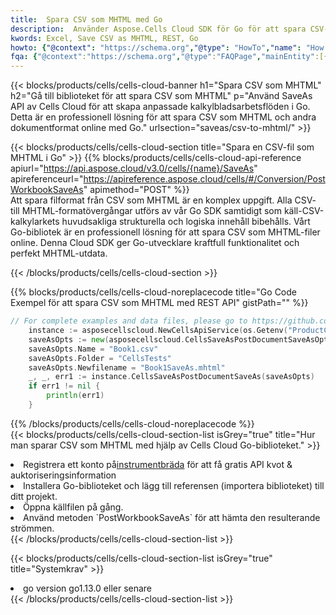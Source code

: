 ```yaml
---
title:  Spara CSV som MHTML med Go
description:  Använder Aspose.Cells Cloud SDK för Go för att spara CSV-formatfilen som MHTML-formatfil.
kwords: Excel, Save CSV as MHTML, REST, Go
howto: {"@context": "https://schema.org","@type": "HowTo","name": "How to save CSV as MHTML using the Cells Cloud Go library.","description": "How to save CSV as MHTML using the Cells Cloud Go library.","image": {"@type": "ImageObject"},"url": "/go/saveas/csv-to-mhtml/","step": [{ "@type": "HowToStep","name": "How to save CSV as MHTML using the Cells Cloud Go library. step 1", "image": {"@type": "ImageObject",},"url": "/go/saveas/csv-to-mhtml/","text": "Register an account at <a href='https://dashboard.aspose.cloud/'>Dashboard</a> to get free API quota & authorization details",},{ "@type": "HowToStep","name": "How to save CSV as MHTML using the Cells Cloud Go library. step 1", "image": {"@type": "ImageObject",},"url": "/go/saveas/csv-to-mhtml/","text": "Install Go library and add the reference (import the library) to your project.",},{ "@type": "HowToStep","name": "How to save CSV as MHTML using the Cells Cloud Go library. step 1", "image": {"@type": "ImageObject",},"url": "/go/saveas/csv-to-mhtml/","text": "Open the source file in go.",},{ "@type": "HowToStep","name": "How to save CSV as MHTML using the Cells Cloud Go library. step 1", "image": {"@type": "ImageObject",},"url": "/go/saveas/csv-to-mhtml/","text": "Use the `PostWorkbookSaveAs` method to retrieve the resulting stream.",}, ],"supply": {"@type": "HowToSupply","name": "document"},"tool": [{"@type": "HowToTool","name": "Goland, Visual Studio Code, Eclipse"},{"@type": "HowToTool","name": "Aspose Cells"}],"totalTime": "PT6M"}
fqa: {"@context":"https://schema.org","@type":"FAQPage","mainEntity":[{"@type":"Question","name":"Why save file as other formats file in C# using REST API?","acceptedAnswer":{"@type":"Answer","text":"Documents are encoded in many ways, and some files may be incompatible with the software you use. To open and read such files, just save them as appropriate file formats.<br/><ol><li>Install .NET SDK and add the reference (import the library) to your project.</li><li>Open the source file in C# using REST API.</li><li>Call the PostWorkbookSaveAsRequest() method, passing an output filename with required extension.</li><li>Get the result of save as a separate file.</li></ol>"}},{"@type":"Question","name":"What file formats can I save as with your C# library?","acceptedAnswer":{"@type":"Answer","text":"We support a variety of file formats for conversion using .NET library, including XLSX, Excel, xls , PDF, CSV, HTML, Markdown, XML, PNG, JPG, TIFF, Json, TXT and many more."}},{"@type":"Question","name":"What is the maximum allowed file size for conversion using this .NET library?","acceptedAnswer":{"@type":"Answer","text":"There are no file size limits for format conversions using .NET library."}}]}
---
```

{{< blocks/products/cells/cells-cloud-banner h1="Spara CSV som MHTML" h2="Gå till biblioteket för att spara CSV som MHTML" p="Använd SaveAs API av Cells Cloud för att skapa anpassade kalkylbladsarbetsflöden i Go. Detta är en professionell lösning för att spara CSV som MHTML och andra dokumentformat online med Go." urlsection="saveas/csv-to-mhtml/" >}}

{{< blocks/products/cells/cells-cloud-section title="Spara en CSV-fil som MHTML i Go" >}}
{{% blocks/products/cells/cells-cloud-api-reference apiurl="https://api.aspose.cloud/v3.0/cells/{name}/SaveAs" apireferenceurl="https://apireference.aspose.cloud/cells/#/Conversion/PostWorkbookSaveAs" apimethod="POST" %}}
<br/>
Att spara filformat från CSV som MHTML är en komplex uppgift. Alla CSV- till MHTML-formatövergångar utförs av vår Go SDK samtidigt som käll-CSV-kalkylarkets huvudsakliga strukturella och logiska innehåll bibehålls. Vårt Go-bibliotek är en professionell lösning för att spara CSV som MHTML-filer online. Denna Cloud SDK ger Go-utvecklare kraftfull funktionalitet och perfekt MHTML-utdata.

{{< /blocks/products/cells/cells-cloud-section >}}

{{% blocks/products/cells/cells-cloud-noreplacecode title="Go Code Exempel för att spara CSV som MHTML med REST API" gistPath="" %}}
  
```go
// For complete examples and data files, please go to https://github.com/aspose-cells-cloud/aspose-cells-cloud-go/
    instance := asposecellscloud.NewCellsApiService(os.Getenv("ProductClientId"), os.Getenv("ProductClientSecret"))
    saveAsOpts := new(asposecellscloud.CellsSaveAsPostDocumentSaveAsOpts)
    saveAsOpts.Name = "Book1.csv"
    saveAsOpts.Folder = "CellsTests"
    saveAsOpts.Newfilename = "Book1SaveAs.mhtml"
    _, _, err1 := instance.CellsSaveAsPostDocumentSaveAs(saveAsOpts)
    if err1 != nil {
	    println(err1)
    }
```
  
{{% /blocks/products/cells/cells-cloud-noreplacecode %}}
<br/>
{{< blocks/products/cells/cells-cloud-section-list isGrey="true" title="Hur man sparar CSV som MHTML med hjälp av Cells Cloud Go-biblioteket." >}}
<li> Registrera ett konto på<a href="https://dashboard.aspose.cloud/">instrumentbräda</a> för att få gratis API kvot & auktoriseringsinformation</li>
<li>Installera Go-biblioteket och lägg till referensen (importera biblioteket) till ditt projekt.</li>
<li>Öppna källfilen på gång.</li>
<li>Använd metoden `PostWorkbookSaveAs` för att hämta den resulterande strömmen.</li>
{{< /blocks/products/cells/cells-cloud-section-list >}}

{{< blocks/products/cells/cells-cloud-section-list isGrey="true" title="Systemkrav" >}}
<li>go version go1.13.0 eller senare</li>
{{< /blocks/products/cells/cells-cloud-section-list >}}
